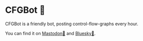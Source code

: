# CFGBot 🤖

CFGBot is a friendly bot, posting control-flow-graphs every hour.

You can find it on [Mastodon🐘] and [Bluesky🦋].




[Mastodon🐘]: https://mastodon.social/@cfgbot
[Bluesky🦋]: https://bsky.app/profile/cfgbot.bsky.social